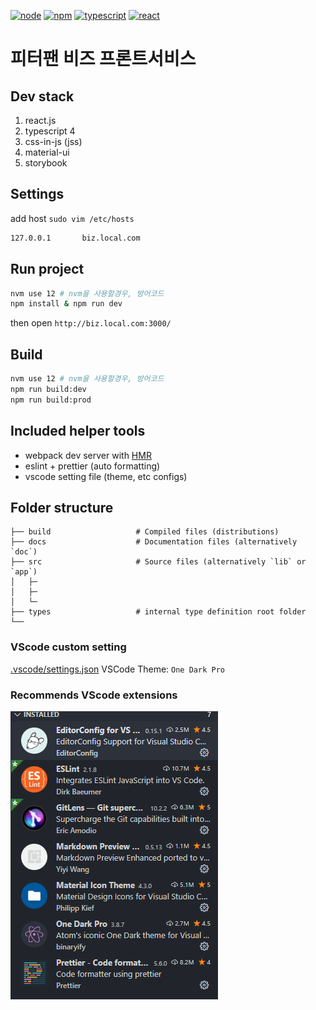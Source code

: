 <!--
    Webpack configuration referrence.
    https://typescript-kr.github.io/pages/tutorials/react-&-webpack.html

    eslint + prettier configuration referrence.
    https://www.robertcooper.me/using-eslint-and-prettier-in-a-typescript-project
 -->

[![node][node]][node-url] [![npm][npm]][npm-url] [![typescript][typescript]][typescript-url] [![react][react]][react-url]

# 피터팬 비즈 프론트서비스

## Dev stack

<ol>
  <li>react.js</li>
  <li>typescript 4</li>
  <li>css-in-js (jss)</li>
  <li>material-ui</li>
  <li>storybook</li>
</ol>

## Settings

add host `sudo vim /etc/hosts`

```sh
127.0.0.1       biz.local.com
```

## Run project

```sh
nvm use 12 # nvm을 사용할경우, 방어코드
npm install & npm run dev
```

then open `http://biz.local.com:3000/`

## Build

```sh
nvm use 12 # nvm을 사용할경우, 방어코드
npm run build:dev
npm run build:prod
```

## Included helper tools

- webpack dev server with [HMR][hmr-url]
- eslint + prettier (auto formatting)
- vscode setting file (theme, etc configs)

## Folder structure

```
├── build                   # Compiled files (distributions)
├── docs                    # Documentation files (alternatively `doc`)
├── src                     # Source files (alternatively `lib` or `app`)
│   ├─
│   ├─
│   └─
├── types                   # internal type definition root folder
└──
```

### VScode custom setting

[.vscode/settings.json](./docs/vscode_settings.json.md)
VSCode Theme: `One Dark Pro`

### Recommends VScode extensions

![My VScode extensions](docs/extensions_capture.png)

[node]: https://img.shields.io/badge/node-^12.18.3-green
[node-url]: https://nodejs.org/en/
[npm]: https://img.shields.io/badge/npm-^6.14.6-red
[npm-url]: https://npmjs.com/package/npm
[typescript]: https://img.shields.io/badge/typescript-^4.0.2-blue
[typescript-url]: https://www.npmjs.com/package/typescript
[react]: https://img.shields.io/badge/react-^16.13.1-blue
[react-url]: https://www.npmjs.com/package/react
[hmr-url]: https://webpack.js.org/concepts/hot-module-replacement
